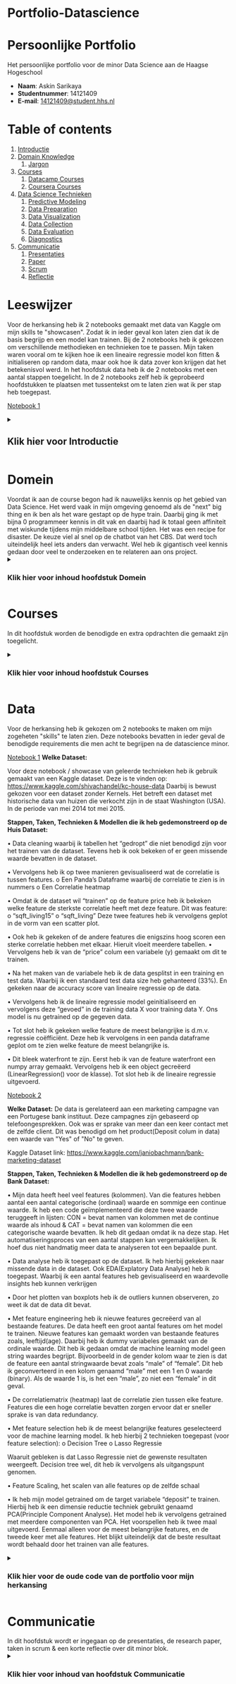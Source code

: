 # Portfolio-Datascience

<h1>Persoonlijke Portfolio</h1>

Het persoonlijke portfolio voor de minor Data Science aan de Haagse Hogeschool

* <b>Naam</b>: Askin Sarikaya
* <b>Studentnummer</b>: 14121409
* <b>E-mail</b>: 14121409@student.hhs.nl


# Table of contents
1. [Introductie](#Introductie)
2. [Domain Knowledge](#Domein)
    1. [Jargon](#Jargon)   
3. [Courses](#Courses)
   1. [Datacamp Courses](#Datacamp)
   2. [Coursera Courses](#Coursera)
4. [Data Science Technieken](#Data)
    1. [Predictive Modeling](#Predictive)
    2. [Data Preparation](#Preparation)
    3. [Data Visualization](#Visualization)
    4. [Data Collection](#Collection)
    5. [Data Evaluation](#Evaluation)
    6. [Diagnostics](#Diagnostics)
5. [Communicatie](#Communicatie)
    1. [Presentaties](#Presentaties)
    2. [Paper](#Paper)
    3. [Scrum](#Scrum)
    4. [Reflectie](#Reflectie)



<h1> Leeswijzer </h1>

Voor de herkansing heb ik 2 notebooks gemaakt met data van Kaggle om mijn skills te "showcasen". Zodat ik in ieder geval kon laten zien dat ik de basis begrijp en een model kan trainen. Bij de 2 notebooks heb ik gekozen om verschillende methodieken en technieken toe te passen. Mijn taken waren vooral om te kijken hoe ik een lineaire regressie model kon fitten & initialiseren op random data, maar ook hoe ik data zover kon krijgen dat het betekenisvol werd. In het hoofdstuk data heb ik de 2 notebooks met een aantal stappen toegelicht. In de 2 notebooks zelf heb ik geprobeerd hoofdstukken te plaatsen met tussentekst om te laten zien wat ik per stap heb toegepast. 

[Notebook 1](/Portfolio/Notebooks/Askin%20Sarikaya%20Lineaire%20Regressie%20Showcase.ipynb)


<details><summary><h2>Klik hier voor Introductie</h2></summary>
<p>
Voor onze minor Data Science aan de Haagse Hogeschool hebben wij in een groep van 4 mensen een opdracht uitgevoerd namens het CBS.
Daarbij werd er getracht de top 10 categorieen, van gegeven data van het CBS, eruit te filteren.
Data die door het CBS beschikbaar is gesteld en tevens gebruikt is voor deze opdracht zijn de gestelde vragen per e-mail aan het CBS.
Omdat dit zodanig groot bleek te zijn, door het aantal categorieen waarin vragen kunnen worden gesteld meer dan 180 bleek, hebben wij ons als groep beperkt tot 2 datasets:

* Inkomen
* Bevolkingsgroep

Deze datasets hebben wij handmatig gelabeld en vervolgens geprobeerd om ons algoritme op los te laten. Daarbij hebben wij voornamelijk volgende modellen gebruikt:

* Multionomial Naive Bayes
* Complement Naive Bayes
* Logistic Regression
* Support Vector Machine (SVM)

Dit waren ook tevens de modellen met het beste resultaat op onze skewed dataset. 
</p></details>


<h1>Domein</h1>
Voordat ik aan de course begon had ik nauwelijks kennis op het gebied van Data Science. Het werd vaak in mijn omgeving genoemd als de "next" big thing en ik ben als het ware gestapt op de hype train.
Daarbij ging ik met bijna 0 programmeer kennis in dit vak en daarbij had ik totaal geen affiniteit met wiskunde tijdens mijn middelbare school tijden. Het was een recipe for disaster. 
De keuze viel al snel op de chatbot van het CBS. Dat werd toch uiteindelijk heel iets anders dan verwacht. Wel heb ik gigantisch veel kennis gedaan door veel te onderzoeken en te relateren aan ons project.

<details><summary><h3>Klik hier voor inhoud hoofdstuk Domein</h3></summary><p>
<h2>Jargon</h2>

* Naive Bayes = Naive Bayes is een familie van simpele "probabilistic classifier" gebaseerd op de Bayes' theorem met een sterke (naief) onafhankelijkheid veronderstellingen tussen de features
* Machine Learning = Is het wetenschappelijke onderzoek van algoritme en statistische modellen die computers gebruiken om progressieve verbetering te boeken op de prestaties van een specifieke taak.
* Skewed Dataset = Ongebalanceerde dataset tussen verschillende classen
* Logistic Regression = Logistische Regressie binnen de statistiek wordt gebruikt om een dichotome uitkomstvariabele te relateren aan een of meerdere variabelen
* Feature = De input gegeven aan een predictive model. 
* Data Cleaning = Het verschonen en categoriseren van de dataset
* TF - IDF Ngram = Hoe belangrijk een woord is in een document of in een collectie van documenten
* Ngram = Model over de relatie tussen woorden. Daarbij creeert het bijvoorbeeld, Unigram(1 woord), Bigram(2 woorden), Trigram (3 woorden) etc. In het geval van een bigram kunnen we meegeven dat 2 bepaalde woorden bij elkaar een bepaalde opbouw van een zin aangeven bijvoorbeeld.
* Data Visualisatie = Het visualiseren van data om zo een beeld te geven van je resultaten of bevindingen
* Data Manipuleren = Het veranderen van metadata van je dataset
* Data Importeren = Het importeren van Data
* Data Preparatie = Het cleanen van "raw data" om als input te dienen voor een predictive model
* Pentesting = Het vinden van kwetsbaarheden in systemen
* OneVsRest = Het kiezen van een class en het trainen van een two class classifier met de samples van een geselecteerde class aan de ene kant en alle andere voorbeelden aan de andere kant.
</details></p>



 <h1>Courses</h1>
 
In dit hoofdstuk worden de benodigde en extra opdrachten die gemaakt zijn toegelicht.

<details><summary><h3>Klik hier voor inhoud hoofdstuk Courses</h3></summary>
       <p>
<h2>Datacamp</h2>

Alle benodigde opdrachten beschreven in de wekelijkse agenda voor datacamp zijn voltooid. 
Hieronder wordt per course een korte stuk beschreven over de toegevoegde waarde van de course ten behoeve van mijn ontwikkeling.

Voor bewijs van voltooiing refereer ik graag naar mijn Datacamp Account:

[Datacamp Account](https://www.datacamp.com/profile/14121409)



* <b> Programmeren </b> (19100 XP)
1. (Course) [Introduction to Python](https://www.datacamp.com/courses/intro-to-python-for-data-science) ,  [Statement of Accomplishment](https://www.datacamp.com/statement-of-accomplishment/course/5afe33bcab85a7d1bdb1b8309ad8819bfe8e252b) 
2. (Course) [Intermediate Python for Data Science](https://www.datacamp.com/courses/intro-to-python-for-data-science) , [Statement of Accomplishment](https://www.datacamp.com/statement-of-accomplishment/course/785552bb917d2f0ca7c12f0aa2f425aa2d72cfd6) 
3. (Chapter) [Writing your own functions](https://www.datacamp.com/courses/python-data-science-toolbox-part-1) ,  (Chapter dus geen SOA)
4. (Chapter) [Default arguments, variable-length arguments and scope](https://www.datacamp.com/courses/python-data-science-toolbox-part-1)  , (Chapter dus geen SOA)
5. (Course) [Python Data Science Toolbox (Part 2)](https://www.datacamp.com/courses/python-data-science-toolbox-part-2) , [Statement of Accomplishment](https://www.datacamp.com/statement-of-accomplishment/course/569c578fd70f48c9602df640317c8260e2ac5c57)  

Het leren van het programmeren van Python heeft er tot bijgedragen dat ik op een basis-gevorderd niveau Python code kan begrijpen. 
Dit zorgde direct ervoor dat bij het lezen van de code gemaakt (vooral tutorials gevolgd op internet) door de programmeurs van de groep, de code niet vreemd overkwam bij mij op persoon.
Dit zorgde er tevens voor dat ik gericht ideeen/feedback kon geven passend op de haalbaarheid van de opdracht zonder dat dit buiten proporties kwam te liggen.

Boven alles heeft dit ervoor gezorgd dat ik kundiger met Linux en tegelijk met Python ben geworden. Dit heeft ervoor gezorgd dat ik in mijn eigen vakgebied (IT - Security) scripts kan begrijpen & schrijven als ik bijvoorbeeld iets aan het pentesten ben.
Deze relatie had ik voorheen niet kunnen leggen en dit is zodoende ook een grote positieve bijdrage in mijn carriere.


* <b> Importeren en Cleanen van Data </b> (8020 XP)
1. (Course) [Importing Data in Python (Part 1)](https://www.datacamp.com/courses/importing-data-in-python-part-1) & Mandatory , [Statement of Accomplishment](https://www.datacamp.com/statement-of-accomplishment/course/6dbaa8c404b2a07c22554880d962f1dbe56f6444)   
2. (Chapter) [Introduction and flat files](https://www.datacamp.com/courses/importing-data-in-python-part-1) , [Statement of Accomplishment](https://www.datacamp.com/statement-of-accomplishment/course/6dbaa8c404b2a07c22554880d962f1dbe56f6444) 
3. (Course) [Cleaning data in Python](https://www.datacamp.com/courses/cleaning-data-in-python) ,  [Statement of Accomplishment](https://www.datacamp.com/statement-of-accomplishment/course/2227bd9973cb5f48ed20f5bd6c8f5cf0fff47a67)   

Dit gedeelte van Python heeft ervoor gezorgd dat ik nu weet hoe ik verschillende soorten data kan invoeren in python, en vervolgens met deze data aan de slag kan gaan.
Het lijkt iets simpels, maar het invoeren van data was voorheen al een hele uitdaging. Bovendien heeft het een beeld gegeven hoe ik met mijn blote oog op zoek moet gaan naar nieuwe "raw" data. Tevens heeft deze course ook bijgedragen aan het leren van cleanen van coding met de pandas package.
Dit heb ik in kleine schaal toegepast in de hoofdstuk Data Preparation. Tot slot heeft dit mij een algehele beeld gegeven van hoe ik data kan importeren en cleanen om het bruikbaar te maken voor mijn predictive models.


* <b> Data Manipulatie </b> (2080 XP)
1. (Chapter) [Data ingestion & inspection](https://www.datacamp.com/courses/pandas-foundations) (Chapter dus geen SOA)
2. (Chapter) [Exploratory Data Analysis](https://www.datacamp.com/courses/pandas-foundations) (Chapter dus geen SOA)

In deze chapters heb ik kort geleerd hoe ik met Pandas om kan gaan en heb ik ingezien wat een krachtige tool dit kan zijn. Ik heb dit echter niet toegepast binnen mijn project.

* <b> Data Visualisatie </b> (3520 XP)
1. (Chapter) [Plotting 2D Arrays](https://www.datacamp.com/courses/introduction-to-data-visualization-with-python) (Chapter dus geen SOA)
2. (Chapter) [Statistical plots with Seaborn](https://www.datacamp.com/courses/introduction-to-data-visualization-with-python) (Chapter dus geen SOA)
3. (Chapter) [Customizing Plots](https://www.datacamp.com/courses/introduction-to-data-visualization-with-python) (Chapter dus geen SOA)

Mijn favoriete onderdeel en volgens mij ook het onderdeel wat ik dagelijks gebruik voor mijn eigen werk. Ik heb hierbij geleerd hoe ik mijn grafieken zo goed mogelijk kan visualiseren en heb zelfs Excel afgezworen na het volgen van deze tutorials.
Ik gebruik de package seaborn nog dagelijks voor het maken van heatmaps voor mijn werk. Visualisatie is echt key als dit zo goed mogelijk de data vertegenwoordigd. Dit heb ik geleerd van deze course en zal het zonder twijfel een leven lang meedragen.


* <b> Waarschijnlijkheid & Statistiek </b> (4350 XP)
1. (Course) [Statistical Thinking in Python (Part 1)](https://www.datacamp.com/courses/statistical-thinking-in-python-part-1)
[Statement of Accomplishment](https://www.datacamp.com/statement-of-accomplishment/course/21b5a596590b72f3294c0eacd2395525068533dd)  

Een course waarbij wordt weergegeven hoe je statistiek kan vertalen binnen Python. Een cruciale stap binnen Data Science, want je kan zoveel moeite doen om je data te vergaren en het vormen in een product waar je mee kan werken. 
Het zal je niets opbrengen als je geen duidelijke conclusies van je data kan trekken. Deze course heeft geholpen bij het formuleren van duidelijke resultaten en conclusies voor de paper.


* <b> Machine Learning </b> (4300 XP)
1. (Course) [Supervised Learning with scikit-learn](https://www.datacamp.com/courses/supervised-learning-with-scikit-learn)[Statement of Accomplishment](https://www.datacamp.com/statement-of-accomplishment/course/31a1deb517b91e130707e9fe011c280e588a5d3f) 

De Course die mij heeft geholpen met het maken van een predictive model. Hierbij heb ik informatie vergaard over classificatie, regressie maar ook het fine tunen van mijn model wat cruciaal is.
Mijn code voor predictive modelling is veelal gebaseerd op stukjes van de course.


<h2>Coursera</h2>


Voor Coursera zijn de weken 1,2,3 en 6 afgerond. De bijbehorende opdrachten zijn daarbij niet gemaakt. 
Alle quiz onderdelen zijn met een voldoende afgerond.

![Coursera](/Portfolio/Courses/Timeline%20Coursera.png)


De video's van Coursera en de bijbehorende quiz hebben bijgedragen tot een betere kennis op het gebied van machine learning. 
Bij Datacamp lag de focus meer op het toepassen en programmeren. Bij Coursera werd de achterliggende gedachte, formules etc. het gehele concept uitgelegd over machine learning dus ook toepassen.
Dat ik de stof begreep getuigd ook van mijn voldoende op de toets. Tevens zorgde het bestuderen van Coursera ervoor dat ik nieuwe ideeen opdeed en dit zorgde er direct voor dat bepaalde handelingen veel makkelijker konden uitgevoerd. Immers, wij begrepen het concept van machine learning veel beter nu.
&nbsp;

</details></p>

<h1>Data</h1>

Voor de herkansing heb ik gekozen om 2 notebooks te maken om mijn zogeheten "skills" te laten zien. Deze notebooks bevatten in ieder geval de benodigde requirements die men acht te begrijpen na de datascience minor.


[Notebook 1](/Portfolio/Notebooks/Askin%20Sarikaya%20Lineaire%20Regressie%20Showcase.ipynb)
<b>Welke Dataset:</b>


Voor deze notebook / showcase van geleerde technieken heb ik gebruik gemaakt van een Kaggle dataset. Deze is te vinden op: 
https://www.kaggle.com/shivachandel/kc-house-data Daarbij is bewust gekozen voor een dataset zonder Kernels.
Het betreft een dataset met historische data van huizen die verkocht zijn in de staat Washington (USA). In de periode van mei 2014 tot mei 2015. 

<b>Stappen, Taken, Technieken & Modellen die ik heb gedemonstreerd op de Huis Dataset:</b>


•	Data cleaning waarbij ik tabellen het “gedropt” die niet benodigd zijn voor het trainen van de dataset. Tevens heb ik ook bekeken of er geen missende waarde bevatten in de dataset.

•	Vervolgens heb ik op twee manieren gevisualiseerd wat de correlatie is tussen features. 
    o	Een Panda’s Dataframe waarbij de correlatie te zien is in nummers
    o	Een Correlatie heatmap
    
•	Omdat ik de dataset wil “trainen” op de feature price heb ik bekeken welke feature de sterkste correlatie heeft met deze feature. Dit was feature: 
    o	“sqft_living15”
    o	“sqft_living”
Deze twee features heb ik vervolgens geplot in de vorm van een scatter plot.

•	Ook heb ik gekeken of de andere features die enigszins hoog scoren een sterke correlatie hebben met elkaar. Hieruit vloeit meerdere tabellen.
•	Vervolgens heb ik van de “price” colum een variabele (y) gemaakt om dit te trainen. 

•	Na het maken van de variabele heb ik de data gesplitst in een training en test data. Waarbij ik een standaard test data size heb gehanteerd (33%).  En gekeken naar de accuracy score van lineaire regressie op de data. 

•	Vervolgens heb ik de lineaire regressie model geinitialiseerd en vervolgens deze “gevoed” in de training data X voor training data Y. Ons model is nu getrained op de gegeven data.

•	Tot slot heb ik gekeken welke feature de meest belangrijke is d.m.v. regressie coëfficiënt. Deze heb ik vervolgens in een panda dataframe geplot om te zien welke feature de meest belangrijke is. 

•	Dit bleek waterfront te zijn. Eerst heb ik van de feature waterfront een numpy array gemaakt. Vervolgens heb ik een object gecreëerd (LinearRegression() voor de klasse). Tot slot heb ik de lineaire regressie uitgevoerd. 

[Notebook 2](/Portfolio/Notebooks/Askin%20Sarikaya%20ShowCase%20All%20Skills.ipynb)

<b>Welke Dataset:</b>
De data is gerelateerd aan een marketing campagne van een Portugese bank instituut. Deze campagnes zijn gebaseerd op telefoongesprekken. Ook was er sprake van meer dan een keer contact met de zelfde client. Dit was benodigd om het product(Deposit colum in data) een waarde van "Yes" of "No" te geven.

Kaggle Dataset link: https://www.kaggle.com/janiobachmann/bank-marketing-dataset

<b>Stappen, Taken, Technieken & Modellen die ik heb gedemonstreerd  op de Bank Dataset:</b>

•	Mijn data heeft heel veel features (kolommen). Van die features hebben aantal een aantal categorische (ordinaal) waarde en sommige een continue waarde. Ik heb een code geïmplementeerd die deze twee waarde teruggeeft in lijsten: CON = bevat namen van kolommen met de continue waarde als inhoud & CAT = bevat namen van kolommen die een categorische waarde bevatten. Ik heb dit gedaan omdat ik na deze stap. Het automatiseringsproces van een aantal stappen kan vergemakkelijken. Ik hoef dus niet handmatig meer data te analyseren tot een bepaalde punt.

•	Data analyse heb ik toegepast op de dataset. Ik heb hierbij gekeken naar missende data in de dataset. Ook EDA(Explatory Data Analyse) heb ik toegepast. Waarbij ik een aantal features heb gevisualiseerd en waardevolle insights heb kunnen verkrijgen

•	Door het plotten van boxplots heb ik de outliers kunnen observeren, zo weet ik dat de data dit bevat.

•	Met feature engineering heb ik nieuwe features gecreëerd van al bestaande features. De data heeft een groot aantal features om het model te trainen. Nieuwe features kan gemaakt worden van bestaande features zoals, leeftijd(age). Daarbij heb ik dummy variabeles gemaakt van de ordinale waarde. Dit heb ik gedaan omdat de machine learning model geen string waardes begrijpt. Bijvoorbeeld in de gender kolom waar te zien is dat de feature een aantal stringwaarde bevat zoals “male” of “female”. Dit heb ik geconverteerd in een kolom genaamd “male” met een 1 en 0 waarde (binary). Als de waarde 1 is, is het een “male”, zo niet een “female” in dit geval.

•	De correlatiematrix (heatmap) laat de correlatie zien tussen elke feature. Features die een hoge correlatie bevatten zorgen ervoor dat er sneller sprake is van data redundancy.

•	Met feature selection heb ik  de meest belangrijke features geselecteerd voor de machine learning model. Ik heb hierbij 2 technieken toegepast (voor feature selection):
o	Decision Tree
o	Lasso Regressie

Waaruit gebleken is dat Lasso Regressie niet de gewenste resultaten weergeeft. Decision tree wel, dit heb ik vervolgens als uitgangspunt genomen.

•	Feature Scaling, het scalen van alle features op de zelfde schaal

•	Ik heb mijn model getrained om de target variabele “deposit” te trainen. Hierbij heb ik een dimensie reductie techniek gebruikt genaamd PCA(Principle Component Analyse). Het model heb ik vervolgens getrained met meerdere componenten van PCA. Het voorspellen heb ik twee maal uitgevoerd. Eenmaal alleen voor de meest belangrijke features, en de tweede keer met alle features. Het blijkt uiteindelijk dat de beste resultaat wordt behaald door het trainen van alle features.


<details><summary><b><h3>Klik hier voor de oude code van de portfolio voor mijn herkansing</h3></b></summary>
<p>
In dit hoofdstuk worden de stukjes code die ik heb gemaakt voor het project uitgelegd. Tevens worden er een aantal basis data science technieken beschreven die men acht te beheersen na deze minor.

&nbsp;

<h2>Predictive</h2>

Voor onze dataset bleek het beste dat er gekozen werd voor een supervised manier van leren. Hierbij zijn wij voorbarig begonnen met allerlei modellen te testen op onze data alvorens wij uberhaupt iets wisten over data science.
Na wat onderzoek en veel verder in het project, zijn wij tot conclusie gekomen dat de volgende 3 modellen het best werken voor onze dataset.

* Multinomial Naive Bayes
* Complement Naive Bayes
* Logistic Regression
* Support Vector Machine

Deze 3 predictive models hebben wij vervolgens ook toegepast op onze dataset. Daarbij behoort onder andere de volgende code:



```python

class MultiClassifier(BaseModel):
    def __init__(self, trainDF):
        super().__init__()
        prePro = PreProcessor()
        self.pf = PlotFunctions()
        self.trainDF = trainDF
        self.X_train, self.X_test, self.y_train, self.y_test = \
            prePro.split_train_test(trainDF['cleaned_sentence'], trainDF['classification'], 0.4)
        self.X_test, self.X_cross, self.y_test, self.y_cross = \
            prePro.split_train_test(self.X_test, self.y_test, 0.5)
        
        self.all_scores = list()
        self.models = {
            'MultinomialNB': naive_bayes.MultinomialNB(alpha=0.767, class_prior=None, fit_prior=True),
            'ComplementNB': naive_bayes.ComplementNB(alpha=0.767, class_prior=None, fit_prior=True),
            'LogisticRegression': linear_model.LogisticRegression(solver='lbfgs')
        }
        
```

Dit stukje code is het begin van het testen van ons model. Het bevat onder andere een preprocessor(voor het cleanen van de data). De code test op de 3 predictive modellen hierboven genoemd, ook split de code de dataset in een training / test / cross set.
Dit was in het begin niet voldoende, alleen testen op modellen bleek niet de juiste resultaat weer te geven op onze dataset. Na uitgebreid onderzoek en advies zijn wij terecht gekomen op zogeheten word embeddings.
Deze word embeddings geven tekst een bepaalde waarde in nummers. Hierdoor kan het model beter begrijpen welke woordcombinatie zwaarder weegt dan het ander. In dit geval zou het gebruikt worden om een bepaalde vraag te herkennen.
Zo hebben wij gekeken hoe een vraag zin wordt opgebouwd in het Nederlands en dit als input gegeven aan het model.

Omdat Word Embeddings meerdere modellen kent heb ik er twee gekozen om dit te gebruiken voor ons model. Dit waren de modellen TF - IDF Ngram en Count Vectors.

* TF - IDF 
* Count Vectors

```python
    def tfidf_ngram(self, features):
        tfidf_vect_ngram = TfidfVectorizer(
            analyzer='word', token_pattern=r'\w{1,}', ngram_range=(2, 5), max_features=features)
        tfidf_vect_ngram.fit(self.trainDF['cleaned_sentence'])
        xtrain_tfidf = tfidf_vect_ngram.transform(self.X_train)
        xvalid_tfidf = tfidf_vect_ngram.transform(self.X_test)
        xcross_tfidf = tfidf_vect_ngram.transform(self.X_cross)

        for model_name, model in self.models.items():
            mc_model = multiclass.OneVsRestClassifier(model)
            classifier = mc_model.fit(xtrain_tfidf, self.y_train)

            # Training predictions
            self.check_model(classifier, xtrain_tfidf, self.y_train, model_name, features, 'tfidf_ngram', 'training')

            # Test predictions
            self.check_model(classifier, xvalid_tfidf, self.y_test, model_name, features, 'tfidf_ngram', 'test')

            # Cross Validation predictions
            self.check_model(classifier, xcross_tfidf, self.y_cross, model_name, features, 'tfidf_ngram', 'cross')
```
<i>Predictive model met TFIDF - ngram op onze dataset</i>

Dit model traint op de aantal features en daarbij is gekozen voor een OneVsRest classifier.
Deze strategie zorgt ervoor dat je een classifier fit per class. Voor elke classifier is de class gefit tegen alle andere classes.
Het is gebruikelijk om voor de OneVsRest classifier te kiezen bij een Multi-class classification.
Tot slot split dit stukje code de data in Training, Test en een Cross Validation set.

Voor het model van de count_vectors is hetzelfde principe toegepast. Te zien hieronder:

* Count Vectors.
```python
    def count_vectors(self, features):
        count_vect = CountVectorizer(analyzer='word', token_pattern=r'\w{1,}', max_df=1.0, max_features=features)
        count_vect.fit(self.trainDF['cleaned_sentence'])
        xtrain_count = count_vect.transform(self.X_train)
        xvalid_count = count_vect.transform(self.X_test)
        xcross_count = count_vect.transform(self.X_cross)

        for model_name, model in self.models.items():
            mc_model = multiclass.OneVsRestClassifier(model)
            classifier = mc_model.fit(xtrain_count, self.y_train)

            # Training predictions
            self.check_model(classifier, xtrain_count, self.y_train, model_name, features, 'count_vectors', 'training')

            # Test predictions
            self.check_model(classifier, xvalid_count, self.y_test, model_name, features, 'count_vectors', 'test')

            # Cross Validation predictions
            self.check_model(classifier, xcross_count, self.y_cross, model_name, features, 'count_vectors', 'cross')

```
<i>Predictive model met count vectors op onze dataset.</i>

De toegevoegde waarde van mijn code op het project was het feit dat er ten eerste predictive model(len) zijn toegepast. Vervolgens zijn deze modellen ook met bovengenoemde vormen van word embedding toegepast op onze data.
Daaruit is gebleken welk model het beste was voor onze dataset. Uiteindelijk heeft het ervoor gezorgd dat er een vergelijking is gemaakt tussen allerlei modellen, en daaruit is het beste model gekozen.
Ook omdat elk model getest is tegenover Logistic Regression, Multinomial NB & Complement NB, kan de conclusie getrokken worden welk predictive model + word embeddings het best werken op de dataset.

Tot slot is gebleken dat de predictive model Logistic Regression met count vectors het beste model bleek te zijn voor ons dataset.


<i>Uiteindelijke resultaat van F1-score bij cross validatie set op datasets met verschillende verhoudingen van classificatie 3 vs de rest.</i>
![Test](/Portfolio/Courses/Screenshot%202019-01-11%20at%2020.06.46.png)


<h2>Preparation</h2>

Voor het project heb ik op het gebied van Data preparation een stukje datacleaning toegepast. 

Dit kan uitgevoerd worden in verschillende manieren, ik heb er twee toegepast op de dataset:

* <b> Aggregeren van Data </b> - Het in een leesbare tabel zetten van verkregen e-mail data(<i>uitgevoerd door mij op de dataset </i>)

Hiervoor heb ik gebruik gemaakt van de package pandas in Python. Dit is geleerd op de courses van datacamp:

```python
import pandas as pd


# Data laden van een .csv file
data = pd.DataFrame.from_csv('cbs.data')
# Converteren van data van een string naar tijd
data['date'] = data['date'].apply(dateutil.parser.parse, dayfirst=True)
```

Dit was een stukje die ik had toegepast om in ieder geval de data van CBS e-mails in een datum formaat te zetten zodat het duidelijk was welke email op welke datum is verstuurd.

&


* <b> Het invoeren van data waar cellen leeg staan </b> - Meestal wordt er door een script gekeken waar data leegstaat.
Alle data die het model als <1 herkent wordt vervangen met een 0. Soms wordt het vervangen door een NaN = Not a Number.

Bij het zogeheten cleanen en voorbereiden van data heb ik een aantal tutorials gevolgd waarbij naar voren kwam hoe men leegstaande cellen zo goed mogelijk kon aanpakken. 
Daarbij is door mij de volgende code gehanteerd:

```python
# Lijst van alle leegstaande waarde
lege_waarden = ["n/a", "na", "--"]
df = pd.read_csv("cbs.csv", na_values = lege_waarden)
```

Zoals in de comment staat, zorgt dit stukje code ervoor dat het een lijst maakt van de dataset waarbij alle data die leegstaat wordt geinventariseerd.
Vervolgens heb ik gekozen om leegstaande vakken te vervangen door een nummer met de volgende code:

```python
# Leegstaande waarde veranderen door een nummer
df['cbs].fillna(125, inplace=True)
```


De toegevoegde waarde van het cleanen van data is dat er vooral een overzicht komt van de bruikbare data. Ook kan het ervoor zorgen dat men een verborgen patroon herkent in de data die voorheen niet gezien kon worden.
Tot slot kan het ervoor zorgen dat men bij het debuggen uren werk minder hoeft te doen wanneer je een diagnose / analyse gaat uitvoeren op je data.
Echter, moet er opgemerkt worden dat bij het teveel "cleanen" van data je veel cruciale data kan verliezen, gelukkig was mijn bijdrage niet te ingrijpend om dit daadwerkelijk zien te gebeuren.


Tevens heb ik samen met mijn collega's data gelabeld in 4 classificaties voor het predictive model. De code hiervoor en mijn aandeel staat beschreven in het kopje Predictive Models




<h2>Visualization</h2>

Confusion Matrix Visualisatie 

```python
def create_confusion_matrix(self, valid_y, predictions_valid, model_name):
    # Compute confusion matrix
    cnf_matrix = confusion_matrix(valid_y, predictions_valid)
    np.set_printoptions(precision=2)
    # Plot non-normalized confusion matrix
    plt.figure()
    class_names = ['Beschikbaarheidsvraag', 'Verduidelijkingsvraag', 'Niet relevant', 'Relevante query vraag']
    self.plot_confusion_matrix(cnf_matrix,
                               classes=class_names,
                               title=model_name + ' Confusion matrix, without normalization')

    # Plot normalized confusion matrix
    plt.figure()
    self.plot_confusion_matrix(cnf_matrix, classes=class_names,
                               normalize=True,
                               title=model_name + ' Normalized confusion matrix')

    plt.show()
```

Het idee van het uitvoeren van een confusion matrix op de test set is om te kijken hoe het model een voorspelling uitvoert ten opzichte van onze classificatie.
Zo kon er vervolgens bepaald worden op welke punten het model niet een goede voorspelling deed, of dat er sprake was van een overfit of iets dergelijks.
Ook kon er een diagnose worden gedaan van de machine learning model in vorm van een Error Analyse.

In de gemaakte code kan men 2 soorten modellen van de confusion matrix onderscheiden:

* Normalized Confusion Matrix
* Non - Normalized Confusion Matrix


![test1](/Portfolio/Courses/Test-Normalized.png)
![test2](/Portfolio/Courses/Test-Not-Normalized.png)


* Van beide confusion matrix visualisaties is de input het geschetste model beschreven in hoofdstuk predictive modelling. Daar is ook beschreven dat Logistic Regression uiteindelijk het best mogelijke model is voor onze dataset.
* Te zien is hoe wij data hebben gelabeld op de "True Label" en hoe het model dit heeft voorspelt op de "Predicted Label".
* Alhoewel ik de confusion matrix op de Training, Cross validation en Test set heb gemaakt, schrijft de error analyse voor dat het uitgevoerd zal moeten worden op de test set. Vandaar de visualisatie van de test set.
* Normalization is gedaan om de snelheid van data te optimaliseren. Ook geeft het model verschil aan tussen zinnen en percentage. Dit bleek achteraf handig te zijn om letterlijk uit te vinden waarom een model iets voorspelt wat wij anders hebben geclassificeerd.

Credits: Om het bovenstaande te visualiseren heb ik samengewerkt met Timo Frionnet om de code te realiseren. 
Voor de error analyse gebaseerd op de gemaakte confusion matrix verwijs ik naar het kopje Evaluatie



<h2>Collection</h2>
Dit is niet relevant geweest voor ons onderzoek, aangezien alle beschikbare data door het CBS is vrijgegeven. Wellicht kan het stukje labelen vallen onder het kopje "Data Collection".
Hierbij hebben mijn collega's en ik de relevante datasets doorlopen en gelabeld als een 1,2,3 of 4 classificatie.


```python
Multi-class classification | Vier classificaties
De multi-class classification bestaat uit de volgende vier classificaties:
•	Niet-relevante beschikbaarheidsvraag: classificatie 1
Beschikbaarheidsvragen zijn niet-relevante vragen waarin een verzoek wordt gediend om informatie te verkrijgen over:
o	wanneer nieuwe cijfers gepubliceerd en/of geüpdatet zullen worden.
•	Niet-relevante verduidelijkingsvraag: classificatie 2
Verduidelijkingsvragen zijn niet-relevante vragen waarin een verzoek wordt gediend om informatie te verkrijgen over één of meerdere onderdelen:
o	totstandkoming van specifieke cijfers in publicaties en/of Statline.
o	definities van de gehanteerde termen in publicaties en/of Statline.
•	Niet-relevante zinnen: classificatie 3
Niet-relevante zinnen zijn zinnen waarin meningsuitingen over maatschappelijke onderwerpen worden gegeven, afsluitingen van e-mails en introductie van e-mails.

•	Relevante query vraag: classificatie 4
Query vragen zijn relevante vragen waarin een verzoek wordt gediend om informatie te verkrijgen over één of meerdere onderdelen:
o	specifieke cijfers van een onderwerp wat binnen een thema van het CBS valt. 
o	concrete gegevens van een onderwerp wat binnen een thema van het CBS valt. Denk hierbij aan inkomen wat onder CBS-categorie ‘Beroepsbevolking’ valt.
Bij een query vraag wordt de context van de vraag tevens als query vraag geclassificeerd, zodat de input van een query als volledig wordt beschouwd. 
```




<h2>Evaluation</h2>

```python

    def count_vectors(self, cvalue):
        count_vect = CountVectorizer(analyzer='word', token_pattern=r'\w{1,}', max_df=1.0, max_features=1500)
        count_vect.fit(self.trainDF['cleaned_sentence'])
        xtrain_count = count_vect.transform(self.X_train)
        xvalid_count = count_vect.transform(self.X_test)
        xcross_count = count_vect.transform(self.X_cross)

        for model_name, model in self.models.items():
            model.C = cvalue
            mc_model = multiclass.OneVsRestClassifier(model)
            classifier = mc_model.fit(xtrain_count, self.y_train)

            # Training predictions
            self.check_model(classifier, xtrain_count, self.y_train, model_name, features, 'count_vectors', 'training')

            # Test predictions
            self.check_model(classifier, xvalid_count, self.y_test, model_name, features, 'count_vectors', 'test')

            # Cross Validation predictions
            self.check_model(classifier, xcross_count, self.y_cross, model_name, features, 'count_vectors', 'cross')
```

Voor de evaluatie van het model om te zien wanneer er precies sprake is van een overfit of underfit is ongeveer hetzelfde soort code toegepast bij predictive modelling.
Echter, zijn er een aantal wijzigingen gemaakt:


* Data die uit mijn code is voortgevloeid is als .csv bestand in excel geimporteerd en vervolgens gevisualiseerd. Hierbij is geen code gebruikt van Python
* Input van data voor de visualisatie is de data output waarbij modellen die ik heb beschreven zijn gebruikt in het hoofdstuk: Predictive Modelling
* In plaats van features wordt nu gebruik gemaakt van cvalue (nieuwe feature)
* Max aantal features is nu 1500, uit eerdere tests van mijn collega's bleek dat na 1500 features sprake was van een overfit.
* Gehanteerde range is nu veranderd van -5 tot 5. 
* Alle gehanteerde inputs zijn de standaard inputs zoals max_df (verwijderen van termen dat te vaak voorkomen) = 1.0 etc. Deze bleek ook goed op de data te passen, te zien op de screenshot hier onder.


```python
    def get_and_print_all_scores(self):
        print('Running for count_vectors')
        for i in range(-5, 5):
            self.count_vectors(10**i)
            self.tfidf_words(i)
            self.tfidf_ngram(i)
            self.tfidf_char(i)
```
<i> Code voor het veranderen van de range </i>


![LG](/Portfolio/Courses/Screenshot%202019-01-11%20at%2013.53.33.png)
 
In dit model is te zien dat alles onder  <1 Range underfit is en boven de 1 Range overfit. Hierbij is te zien dat de default input van het model werkt op ons model.
Door middel van deze code is dus af te leiden voor de onderzoekers wanneer er sprake zou kunnen zijn van een overfit. 


Ook hebben wij constant in het project geevalueerd op F1 Score, Recall en Precision. Door deze scores te hanteren kon men in een opslag zien welk model het beste werkte voor onze dataset.

Aanvullend op de confusion matrix visualisatie, heb ik een diagnose uitgevoerd op dit model en de test dataset. Dit zorgde ervoor dat wij konden zien waar het model problemen had met het voorspellen.
Door middel van de error analyse herkende wij ook patronen in onze data, dit zorgde er direct voor dat wij het model zodanig konden tweaken dat het beter zou performen.

Een aantal punten die uit de error analyse is voortgekomen:

* Het model voorspelt vragen met aanhef meestal als geen vraag
* Het model heeft relevante vragen beter voorspelt dan de onderzoekers
* Het model had een precision & recall van bijna 80&



<h2>Diagnostics</h2>

</p>
</details>





<h1>Communicatie</h1>
    In dit hoofdstuk wordt er ingegaan op de presentaties, de research paper, taken in scrum & een korte reflectie over dit minor blok.

 <details><summary><h3>
    Klik hier voor inhoud van hoofdstuk Communicatie</h3></summary>
        <p>
    
<h2>Presentaties</h2>

Presentaties zijn altijd gezamenlijk gemaakt met de inbreng van de groep. Omdat ik, zoals aangegeven, meer in de kant van het onderzoeken was, presenteerde ik ook veel meer. 
In totaal heb ik 10 keer gepresenteerd waarvan 2 keer alleen. 

Presentaties per week:

* [Week 1](/Presentaties/2018.08.31-intro.pptx)
* [Week 2](/Presentaties/2018.09.07%20Presentatie.pptx) 
* [Week 3](/Presentaties/2018.09.10%20CBS%20Presentatie.pptx)
* [Week 4](/Presentaties/2018.09.14%20Presentatie.pptx)
* [Week 5](/Presentaties/2018.09.21%20CBS%20Presentatie.pptx)
* [Week 6](/Presentaties/2018.09.28%20CBS%20Presentatie.pptx)
* [Week 7](/Presentaties/2018.10.05%20CBS%20Presentatie.pptx)
* [Week 8](/Presentaties/2018.10.12%20CBS%20Presentatie.pptx)
* [Week 9](/Presentaties/2018.10.19%20CBS%20Presentatie.pptx)
* [Week 10](/Presentaties/2018.11.02%20CBS%20Presentatie.pptx)
* [Week 11](/Presentaties/2018.11.09%20CBS%20Presentatie.pptx)
* [Week 12](/Presentaties/2018.11.16%20CBS%20Presentatie.pptx)
* [Week 13](/Presentaties/2018.11.30%20CBS%20Presentatie.pptx)
* [Week 14](/Presentaties/2018.12.07%20CBS%20Presentatie.pptx)
* [Week 15](/Presentaties/2018.12.17%20CBS%20Presentatie%20%5BAutosaved%5D.pptx)
* [Week 16](/Presentaties/2018.12.21%20CBS%20Presentatie.pptx)


<h2>Research Paper</h2>
   
De paper is een gezamenlijke bijdrage van de gehele groep. 
Omdat ik geen fervente coder ben, heb ik samen met mijn collega Seyma Irilmazbilek vooral gericht tot de taak onderzoeken en delen van kennis(o.a. aanpak, ideeen etc.) aan ons groepsgenoten binnen dit blok. 
Zodoende was de paper meer mijn domein. 

Zo heb ik het volgende uitgevoerd binnen de paper:

* Related Work
* Gedeelte Methode
* Gedeelte Aanpak
* Bronnen uitzoeken relevant voor ons opdracht, uitdragen en citeren in het verslag (Graag verwijs ik naar kopje literatuur)
* (Code)Error Analyse samen met Timo Frionnet 
* Conclusie & Discussie
* APA Verslag, Figuren, Vergelijkingen, Bronnen
* Layout

Het gehele rapport zal ook apart worden ingeleverd. I.v.m. de vertrouwelijkheid van data zal ik niet naar het rapport verwijzen in dit portfolio.


<h2>Scrum</h2>
Omdat ik niet de grootste fan van scrum ben, heb ik dit ook nauwelijks gebruikt. Voor een breakdown van Scrum per persoon, refereer ik naar de Scrumwise: https://www.scrumwise.com/scrum/#/people/project/kb74-2018-cbs pagina van de CBS projectgroep.

Taken en activiteiten beknopt:  

* Domein Studie: Dit houdt in dat ik onderzoek deed naar alle gerelateerde onderzoeken op dit gebied. Maar ook naar bepaalde gehanteerde methodieken etc. Dit heb ik vervolgens geinventariseerd en uitgedragen binnen het project groep.
* Het onderzoeksplan voor ons opdracht opstellen en presenteren aan het CBS
* Linear Classifier Methode Onderzoeken & Beschrijven
* Logistic Regression Methode Onderzoeken & Beschrijven
* Word Level TF - IDF Methode Onderzoeken & Beschrijven
* Linear Regression & TF - IDF & Naive Bayes Voordelen, Nadelen omschrijven per type model
* Language Models Onderzoeken
* Formule uitleggen Extreme Gradient Boosting & Linear Regression
* Onderzoek Deep Learning Models
* Related Work - Bronnen onderzoeken gerelateerd aan ons project
* Research Paper
* POS Tagging > Text Classificatie methoden en modellen onderzoek
* Multinomial Naive Bayes > Onderzoek
* Text Classificatie methoden en modellen onderzoeken & uitschrijven
* Datasets labelen in 4 classificaties
* Confusion Matrixes maken van gelabelde datasets
* Error Analyse over Training - Test - Cross set



<h2>Reflectie</h2>
Het waren hele leerzame 2 blokken en voorheen had ik nooit gedacht dat ik mij zou verdiepen in dit onderwerp. Wat ben ik enerzijds blij dat ik het toch heb gedaan maar anderzijds ook weer niet.
Dit blok kent veel up's en down's voor mij zowel op persoonlijk vlak als op het "zakelijke". Zo kon ik niet altijd opbrengen om aan onderwerpen te zitten wat ik veelal niet begreep. 
Wellicht kwam dit omdat mij interesse er ook niet naar was. Dit neem ik mijzelf kwalijk. Ook vind ik dat ik sommige onderdelen van de course te laks heb aangepakt. Ik had meer inzet moeten tonen en meer moeten willen.
Ik vind wel dat ik mijzelf heb herpakt, en dat ook heb laten zien de afgelopen weken, maar die laksheid is toch iets wat in mijn aard zit af en toe. Dan gooi ik er met de pet naar.  

Daarentegen waren er onderwerpen die ik probleemloos afmaakte, ook het coderen van python en het keer op keer falen vond ik niet erg. Ik had er mijn passie in gevonden en ik zou het blijven doen tot ik er voldoende skilled in was.
Ik heb bovendien heel veel geleerd op het gebied van Machine Learning, vooral het onderzoeken en het vertalen naar een model was leerzaam. Ik heb wel het idee dat ik aardig kan meepraten als men het nu over data science heeft.
Wellicht was dat mijn doel ook al die tijd, ik had sowieso niet verwacht de beste data scientist te worden binnen 5 maanden. Stiekem had ik wel verwacht dat ik een carriere in de data science zag.
Dat is nu wel veranderd, ik denk dat ik toch meer hou van mijn eigen vakgebied (IT-Security).

Sommige lessen gingen wel eens van 0 naar 100 voor mijn gevoel, lang leve de internet en jaar 2018 waar alles tegenwoordig online te vinden staat zeg ik dan maar. Ik heb ook een hele goede groep gehad moet ik bekennen die elkaar steunde door dik en dun.
Wij als groep hebben het ook niet makkelijk gehad, zo zijn er vroegtijdig al 2 groepsgenoten ons project verlaten. Dit zorgde ervoor dat ons groep tijdelijk ons evenwicht kwijtraakte. Gelukkig hebben wij dat kunnen herpakken.

Ik heb veel geleerd over Data Science en hoe men dit kan toepassen in de praktijk. Maar vooral van het vak zelf. Wat inspireert mensen, wat beweegt mensen. Hoe krijg je van niets naar een prachtig model. Het is toch een passie die niet voor vele is weggelegd. Maar als men mij zal vragen zal je ooit iets met data science doen? Wellicht, maar niet in de nabije toekomst.
Wel zal ik Python vaak gebruiken, dat is een taal die ik inmiddels goed heb omarmd en dit zal ik dan ook zeer zeker voor een lange tijd gebruiken. 

Ik vind wel dat de course een strengere eis moet gaan stellen voor het programmeren en het begrijpen van wiskunde op gebied van statistiek. Ik begrijp overigens dat de minor niet vraagt dat je opeens een prodigy bent na 5 maanden, maar toch is het soms lastig in te komen.

Tot slot wil ik zeggen dat ik wel een positief gevoel heb over gehouden aan de leraren en de sfeer in de klas. De leraren wisten waar ze over praatte en bij Jeroen had ik het idee dat er geen een onderwerp was in Machine Learning waar hij geen weet van had.
Dat is toch prettig af en toe, dat je leraren hebt die weten waar ze over praten. Dat is naar mijn ervaring niet altijd zo geweest.
</p></details>
